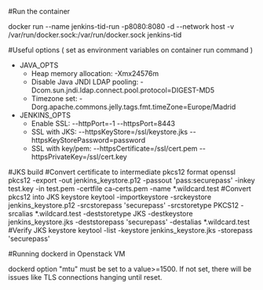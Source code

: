 
#Run the container

docker run --name jenkins-tid-run -p8080:8080 -d --network host -v /var/run/docker.sock:/var/run/docker.sock jenkins-tid

#Useful options ( set as environment variables on container run command )
  - JAVA_OPTS
    - Heap memory allocation: -Xmx24576m 
    - Disable Java JNDI LDAP pooling: -Dcom.sun.jndi.ldap.connect.pool.protocol=DIGEST-MD5
    - Timezone set: -Dorg.apache.commons.jelly.tags.fmt.timeZone=Europe/Madrid
  - JENKINS_OPTS
    - Enable SSL: --httpPort=-1 --httpsPort=8443
    - SSL with JKS: --httpsKeyStore=/ssl/keystore.jks --httpsKeyStorePassword=password
    - SSL with key/pem: --httpsCertificate=/ssl/cert.pem  --httpsPrivateKey=/ssl/cert.key

#JKS build 
  #Convert certificate to intermediate pkcs12 format
  openssl pkcs12 -export -out jenkins_keystore.p12 -passout 'pass:securepass' -inkey test.key -in test.pem -certfile ca-certs.pem -name *.wildcard.test
  #Convert pkcs12 into JKS keystore
  keytool -importkeystore -srckeystore jenkins_keystore.p12 -srcstorepass 'securepass' -srcstoretype PKCS12 -srcalias *.wildcard.test -deststoretype JKS -destkeystore jenkins_keystore.jks -deststorepass 'securepass' -destalias *.wildcard.test
  #Verify JKS keystore
  keytool -list -keystore jenkins_keystore.jks -storepass 'securepass'

#Running dockerd in Openstack VM

dockerd option "mtu" must be set to a value>=1500. If not set, there will be issues like TLS connections hanging until reset.
